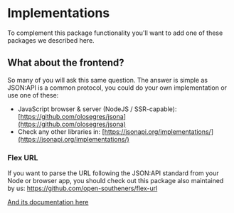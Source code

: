 # Implementations

To complement this package functionality you'll want to add one of these packages we described here.

## What about the frontend?

So many of you will ask this same question. The answer is simple as JSON:API is a common protocol, you could do your own implementation or use one of these:

- JavaScript browser & server (NodeJS / SSR-capable): [https://github.com/olosegres/jsona](https://github.com/olosegres/jsona)
- Check any other libraries in: [https://jsonapi.org/implementations/](https://jsonapi.org/implementations/)

### Flex URL <Badge type="danger" text="🌶 hot" vertical="middle" />

If you want to parse the URL following the JSON:API standard from your Node or browser app, you should check out this package also maintained by us: https://github.com/open-southeners/flex-url

[And its documentation here](https://docs.opensoutheners.com/flex-url/)